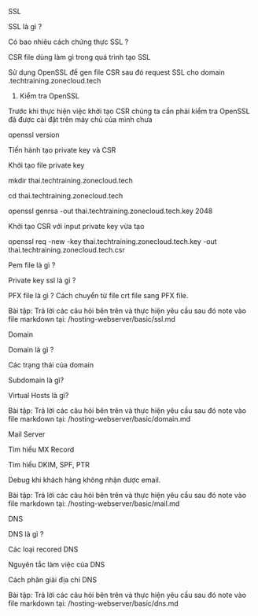 SSL

SSL là gì ?

Có bao nhiêu cách chứng thực SSL ?

CSR file dùng làm gì trong quá trình tạo SSL

Sử dụng OpenSSL để gen file CSR sau đó request SSL cho domain <name>.techtraining.zonecloud.tech


1. Kiểm tra OpenSSL

Trước khi thực hiện việc khởi tạo CSR chúng ta cần phải kiểm tra OpenSSL đã được cài đặt trên máy chủ của mình chưa

openssl version

Tiến hành tạo private key và CSR

Khởi tạo file private key

mkdir thai.techtraining.zonecloud.tech

cd thai.techtraining.zonecloud.tech

openssl genrsa -out thai.techtraining.zonecloud.tech.key 2048




Khởi tạo CSR với input private key vừa tạo

openssl req -new -key thai.techtraining.zonecloud.tech.key -out  thai.techtraining.zonecloud.tech.csr


Pem file là gì ?

Private key ssl là gì ?

PFX file là gì ? Cách chuyển từ file crt file sang PFX file.

Bài tập: Trả lời các câu hỏi bên trên và thực hiện yêu cầu sau đó note vào file markdown tại: <name>/hosting-webserver/basic/ssl.md

Domain

Domain là gì ?

Các trạng thái của domain

Subdomain là gì?

Virtual Hosts là gì?

Bài tập: Trả lời các câu hỏi bên trên và thực hiện yêu cầu sau đó note vào file markdown tại: <name>/hosting-webserver/basic/domain.md


Mail Server

Tìm hiểu MX Record

Tìm hiểu DKIM, SPF, PTR

Debug khi khách hàng không nhận được email.

Bài tập: Trả lời các câu hỏi bên trên và thực hiện yêu cầu sau đó note vào file markdown tại: <name>/hosting-webserver/basic/mail.md


DNS

DNS là gì ?

Các loại recored DNS

Nguyên tắc làm việc của DNS

Cách phân giải địa chỉ DNS

Bài tập: Trả lời các câu hỏi bên trên và thực hiện yêu cầu sau đó note vào file markdown tại: <name>/hosting-webserver/basic/dns.md
